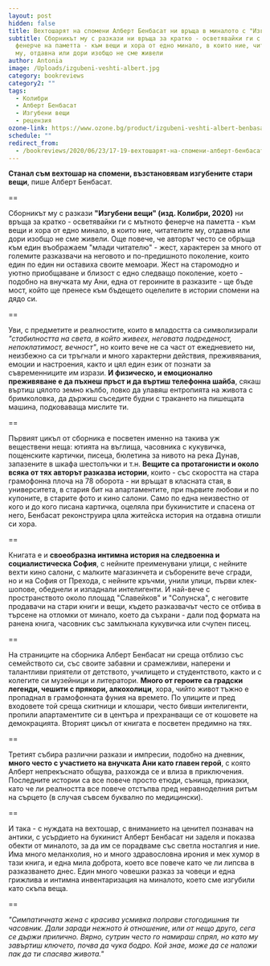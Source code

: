 ```yaml
---
layout: post
hidden: false
title: Вехтошарят на спомени Алберт Бенбасат ни връща в миналото с "Изгубени вещи"
subtitle: Сборникът му с разкази ни връща за кратко - осветявайки ги с мътното
  фенерче на паметта - към вещи и хора от едно минало, в които ние, читателите
  му, отдавна или дори изобщо не сме живели
author: Antonia
image: /Uploads/izgubeni-veshti-albert.jpg
category: bookreviews
category2: ""
tags:
  - Колибри
  - Алберт Бенбасат
  - Изгубени вещи
  - рецензия
ozone-link: https://www.ozone.bg/product/izgubeni-veshti-albert-benbasat/
schedule: ""
redirect_from:
  - /bookreviews/2020/06/23/17-19-вехтошарят-на-спомени-алберт-бенбасат-ни-връща-в-миналото-с-изгубени-вещи
---
```

**Станал съм вехтошар на спомени, възстановявам изгубените стари вещи**, пише Алберт Бенбасат.

\==

Сборникът му с разкази **"Изгубени вещи" (изд. Колибри, 2020)** ни връща за кратко - осветявайки ги с мътното фенерче на паметта - към вещи и хора от едно минало, в които ние, читателите му, отдавна или дори изобщо не сме живели. Още повече, че авторът често се обръща към един въображаем "млади читателю" - жест, характерен за много от големите разказвачи на неговото и по-предишното поколение, които един по един ни оставиха своите мемоари. Жест на старомодно и уютно приобщаване и близост с едно следващо поколение, което - подобно на внучката му Ани, една от героините в разказите - ще бъде мост, който ще пренесе към бъдещето оцелелите в истории спомени на дядо си. 

\==

Уви, с предметите и реалностите, които в младостта са символизирали *"стабилността на света, в който живеех, неговата подреденост, непоклатимост, вечност"*, но които вече не са част от ежедневието ни, неизбежно са си тръгнали и много характерни действия, преживявания, емоции и настроения, както и цял един език от познати за съвременниците им изрази. **И физическо, и емоционално преживяване е да пъхнеш пръст и да въртиш телефонна шайба**, сякаш въртиш цялото земно кълбо, ловко да улавяш ентропията на живота с бримколовка, да държиш съседите будни с тракането на пишещата машина, подковаваща мислите ти.

\==

Първият цикъл от сборника е посветен именно на такива уж веществени неща: ютията на въглища, часовника с кукувичка, пощенските картички, писеца, бюлетина за нивото на река Дунав, запазените в шкафа шестолъчки и т.н. **Вещите са протагонисти и около всяка от тях авторът разказва истории**, които - със скоростта на стара грамофонна плоча на 78 оборота - ни връщат в класната стая, в университета, в стария бит на апартаментите, при първите любови и по купоните, в старите фото и кино салони. Само по една неизвестно от кого и до кого писана картичка, оцеляла при букинистите и спасена от него, Бенбасат реконструира цяла житейска история на отдавна отишли си хора. 

\==

Книгата е и **своеобразна интимна история на следвоенна и социалистическа София**, с нейните преименувани улици, с нейните вехти кино салони, с малките магазинчета и съборените вече сгради, но и на София от Прехода, с нейните кръчми, унили улици, първи клек-шопове, обеднели и изпаднали интелигенти. И най-вече с пространството около площад "Славейков" и "Солунска", с неговите продавачи на стари книги и вещи, където разказвачът често се отбива в търсене на отломки от минало, което да съхрани - дали под формата на ранена книга, часовник със замлъкнала кукувичка или счупен писец. 

\==

На страниците на сборника Алберт Бенбасат ни среща отблизо със семейството си, със своите забавни и срамежливи, наперени и талантливи приятели от детството, училището и студентството, както и с колегите си музейници и литератори. **Много от героите са градски легенди, чешити с прякори, алкохолици**, хора, чийто живот тъжно е пропаднал в грамофонната фуния на времето. По улиците и пред входовете той среща скитници и клошари, често бивши интелигенти, пропили апартаментите си в центъра и прехранващи се от кошовете на демокрацията. Вторият цикъл от книгата е посветен предимно на тях. 

\==

Третият събира различни разкази и импресии, подобно на дневник, **много често с участието на внучката Ани като главен герой**, с която Алберт непрекъснато общува, разхожда се и влиза в приключения. Последните истории са все повече просто етюди, сънища, приказки, като че ли реалността все повече отстъпва пред неравноделния ритъм на сърцето (в случая съвсем буквално по медицински). 

\==

И така - с нуждата на вехтошар, с вниманието на ценител познавач на антики, с усърдието на букинист Алберт Бенбасат ни заделя и показва обекти от миналото, за да им се порадваме със светла носталгия и ние. Има много меланхолия, но и много здравословна ирония и мек хумор в тази книга, и една мила доброта, което все повече като че ли липсва в разказването днес. Един много човешки разказ за човеци и една грижлива и интимна инвентаризация на миналото, което сме изгубили като скъпа веща.

\==

*"Симпатичната жена с красива усмивка поправи стогодишния ти часовник. Дали заради нежното ѝ отношение, или от нещо друго, сега се държи прилично. Вярно, сутрин често го намираш спрял, но като му завъртиш ключето, почва да чука бодро. Кой знае, може да се наложи пак да ти спасява живота."*